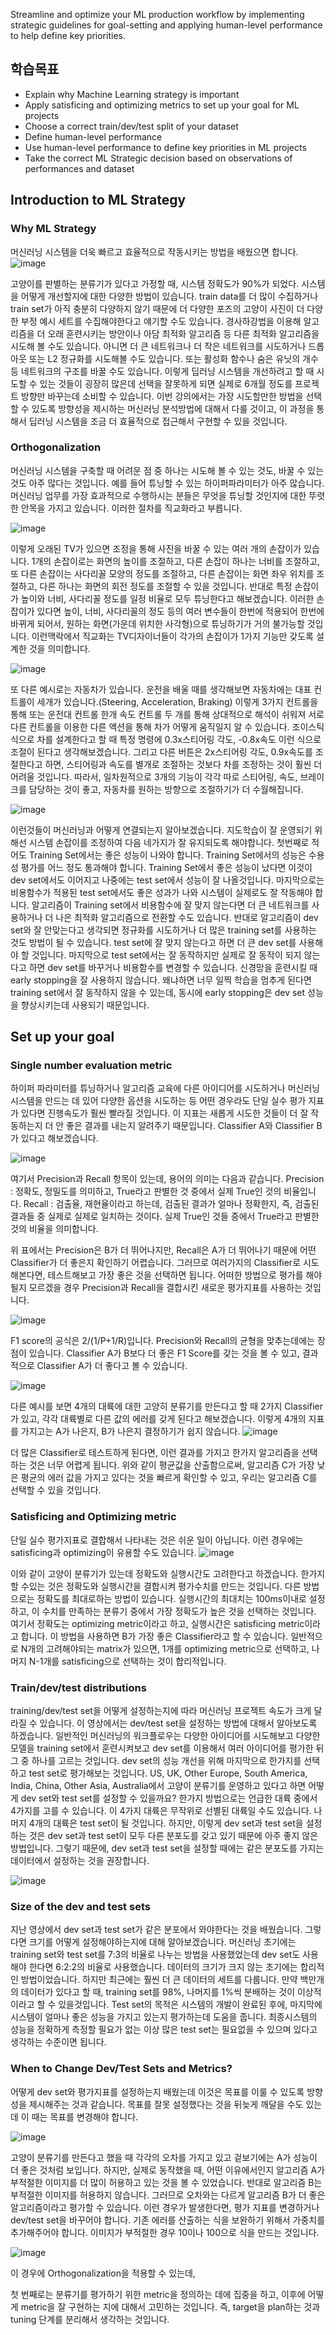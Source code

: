 Streamline and optimize your ML production workflow by implementing strategic guidelines for goal-setting and applying human-level performance to help define key priorities.

## 학습목표
- Explain why Machine Learning strategy is important
- Apply satisficing and optimizing metrics to set up your goal for ML projects
- Choose a correct train/dev/test split of your dataset
- Define human-level performance
- Use human-level performance to define key priorities in ML projects
- Take the correct ML Strategic decision based on observations of performances and dataset

## Introduction to ML Strategy
### Why ML Strategy
머신러닝 시스템을 더욱 빠르고 효율적으로 작동시키는 방법을 배웠으면 합니다.
![image](https://github.com/ellieso/coursera-deep-learning-specialization/assets/83899219/1465b6d9-ae2c-4770-922f-650cf572ce8d)

고양이를 판별하는 분류기가 있다고 가정할 때, 시스템 정확도가 90%가 되었다. 시스템을 어떻게 개선할지에 대한 다양한 방법이 있습니다.
train data를 더 많이 수집하거나 train set가 아직 충분히 다양하지 않기 때문에 더 다양한 포즈의 고양이 사진이 더 다양한 부정 예시 세트를 수집해야한다고 얘기할 수도 있습니다. 경사하강법을 이용해 알고리즘을 더 오래 훈련시키는 방안이나 아담 최적화 알고리즘 등 다른 최적화 알고리즘을 시도해 볼 수도 있습니다. 아니면 더 큰 네트워크나 더 작은 네트워크를 시도하거나 드롭아웃 또는 L2 정규화를 시도해볼 수도 있습니다. 또는 활성화 함수나 숨은 유닛의 개수 등 네트워크의 구조를 바꿀 수도 있습니다.
이렇게 딥러닝 시스템을 개선하려고 할 때 시도할 수 있는 것들이 굉장히 많은데 선택을 잘못하게 되면 실제로 6개월 정도를 프로젝트 방향만 바꾸는데 소비할 수 있습니다.
이번 강의에서는 가장 시도할만한 방법을 선택할 수 있도록 방향성을 제시하는 머신러닝 분석방법에 대해서 다룰 것이고, 이 과정을 통해서 딥러닝 시스템을 조금 더 효율적으로 접근해서 구현할 수 있을 것입니다.

### Orthogonalization
머신러닝 시스템을 구축할 때 어려운 점 중 하나는 시도해 볼 수 있는 것도, 바꿀 수 있는 것도 아주 많다는 것입니다. 예를 들어 튜닝할 수 있는 하이퍼파라미터가 아주 많습니다. 머신러닝 업무를 가장 효과적으로 수행하시는 분들은 무엇을 튜닝할 것인지에 대한 뚜렷한 안목을 가지고 있습니다. 이러한 절차를 직교화라고 부릅니다.

![image](https://github.com/ellieso/coursera-deep-learning-specialization/assets/83899219/e2ae864d-c7ce-4b42-a16f-07b49bbbcfdf)

이렇게 오래된 TV가 있으면 조정을 통해 사진을 바꿀 수 있는 여러 개의 손잡이가 있습니다. 1개의 손잡이로는 화면의 높이를 조절하고, 다른 손잡이 하나는 너비를 조절하고, 또 다른 손잡이는 사다리꼴 모양의 정도를 조절하고, 다른 손잡이는 화면 좌우 위치를 조절하고, 다른 하나는 화면의 회전 정도를 조절할 수 있을 것입니다. 반대로 특정 손잡이가 높이와 너비, 사다리꼴 정도를 일정 비율로 모두 튜닝한다고 해보겠습니다. 이러한 손잡이가 있다면 높이, 너비, 사다리꼴의 정도 등의 여러 변수들이 한번에 적용되어 한번에 바뀌게 되어서, 원하는 화면(가운데 위치한 사각형)으로 튜닝하기가 거의 불가능할 것입니다. 이런맥락에서 직교화는 TV디자이너들이 각가의 손잡이가 1가지 기능만 갖도록 설계한 것을 의미합니다.

![image](https://github.com/ellieso/coursera-deep-learning-specialization/assets/83899219/3c45e686-8ee3-464b-ae44-3123cf042e54)

또 다른 예시로는 자동차가 있습니다. 운전을 배울 때를 생각해보면 자동차에는 대표 컨트롤이 세개가 있습니다.(Steering, Acceleration, Braking) 이렇게 3가지 컨트롤을 통해 또는 운전대 컨트롤 한개 속도 컨트롤 두 개를 통해 상대적으로 해석이 쉬워져 서로 다른 컨트롤을 이용한 다른 액션을 통해 차가 어떻게 움직일지 알 수 있습니다. 조이스틱식으로 차를 설계한다고 할 때 특정 명령에 0.3x스티어링 각도, -0.8x속도 이런 식으로 조절이 된다고 생각해보겠습니다. 그리고 다른 버튼은 2x스티어링 각도, 0.9x속도를 조절한다고 하면, 스티어링과 속도를 별개로 조절하는 것보다 차를 조정하는 것이 훨씬 더 어려울 것입니다. 따라서, 일차원적으로 3개의 기능이 각각 따로 스티어링, 속도, 브레이크를 담당하는 것이 좋고, 자동차를 원하는 방향으로 조절하기가 더 수월해집니다.

![image](https://github.com/ellieso/coursera-deep-learning-specialization/assets/83899219/df1dc18d-d18a-4100-a866-55a995ea1a3f)

이런것들이 머신러닝과 어떻게 연결되는지 알아보겠습니다. 지도학습이 잘 운영되기 위해선 시스템 손잡이를 조정하여 다음 네가지가 잘 유지되도록 해야합니다. 첫번째로 적어도 Training Set에서는 좋은 성능이 나와야 합니다. Training Set에서의 성능은 수용성 평가를 어느 정도 통과해야 합니다. Training Set에서 좋은 성능이 났다면 이것이 dev set에서도 이어지고 나중에는 test set에서 성능이 잘 나올것입니다. 마지막으로는 비용함수가 적용된 test set에서도 좋은 성과가 나와 시스템이 실제로도 잘 작동해야 합니다. 알고리즘이 Training set에서 비용함수에 잘 맞지 않는다면 더 큰 네트워크를 사용하거나 더 나은 최적화 알고리즘으로 전환할 수도 있습니다. 반대로 알고리즘이 dev set와 잘 안맞는다고 생각되면 정규화를 시도하거나 더 많은 training set를 사용하는 것도 방법이 될 수 있습니다. test set에 잘 맞지 않는다고 하면 더 큰 dev set를 사용해야 할 것입니다. 마지막으로 test set에서는 잘 동작하지만 실제로 잘 동작이 되지 않는다고 하면 dev set를 바꾸거나 비용함수를 변경할 수 있습니다.
신경망을 훈련시킬 때 early stopping을 잘 사용하지 않습니다. 왜냐하면 너무 일찍 학습을 멈추게 된다면 training set에서 잘 동작하지 않을 수 있는데, 동시에 early stopping은 dev set 성능을 향상시키는데 사용되기 때문입니다.

## Set up your goal
### Single number evaluation metric
하이퍼 파라미터를 튜닝하거나 알고리즘 교육에 다른 아이디어를 시도하거나 머신러닝 시스템을 만드는 데 있어 다양한 옵션을 시도하는 등 어떤 경우라도 단일 실수 평가 지표가 있다면 진행속도가 훨씬 빨라질 것입니다. 이 지표는 새롭게 시도한 것들이 더 잘 작동하는지 더 안 좋은 결과를 내는지 알려주기 때문입니다.
Classifier A와 Classifier B가 있다고 해보겠습니다.

![image](https://github.com/ellieso/coursera-deep-learning-specialization/assets/83899219/f657bd9c-a8ff-4c98-83d1-fed6f0227830)

여기서 Precision과 Recall 항목이 있는데, 용어의 의미는 다음과 같습니다.
Precision : 정확도, 정밀도를 의미하고, True라고 판별한 것 중에서 실제 True인 것의 비율입니다.
Recall : 검출율, 재현율이라고 하는데, 검출된 결과가 얼마나 정확한지, 즉, 검출된 결과들 중 실제로 실제로 일치하는 것이다. 실제 True인 것들 중에서 True라고 판별한 것의 비율을 의미합니다.

위 표에서는 Precision은 B가 더 뛰어나지만, Recall은 A가 더 뛰어나기 때문에 어떤 Classifier가 더 좋은지 확인하기 어렵습니다. 그러므로 여러가지의 Classifier로 시도해본다면, 테스트해보고 가장 좋은 것을 선택하면 됩니다.
어떠한 방법으로 평가를 해야될지 모르겠을 경우  Precision과 Recall을 결합시킨 새로운 평가지표를 사용하는 것입니다.

![image](https://github.com/ellieso/coursera-deep-learning-specialization/assets/83899219/183903d5-8384-492c-809c-e1f0a2a80fd5)

F1 score의 공식은 2/(1/P+1/R)입니다. Precision와 Recall의 균형을 맞추는데에는 장점이 있습니다. Classifier A가 B보다 더 좋은 F1 Score를 갖는 것을 볼 수 있고, 결과적으로 Classifier A가 더 좋다고 볼 수 있습니다.

![image](https://github.com/ellieso/coursera-deep-learning-specialization/assets/83899219/21a5f90b-9477-4bc1-ac04-bab3b8542596)

다른 예시를 보면 4개의 대륙에 대한 고양히 분류기를 만든다고 할 때 2가지 Classifier가 있고, 각각 대륙별로 다른 값의 에러를 갖게 된다고 해보겠습니다. 이렇게 4개의 지표를 가지고는 A가 나은지, B가 나은지 결정하기가 쉽지 않습니다.
![image](https://github.com/ellieso/coursera-deep-learning-specialization/assets/83899219/b3c11887-b88f-448c-970d-8b2ea1d5d46f)

더 많은 Classifier로 테스트하게 된다면, 이런 결과를 가지고 한가지 알고리즘을 선택하는 것은 너무 어렵게 됩니다. 위와 같이 평균값을 산출함으로써, 알고리즘 C가 가장 낮은 평균의 에러 값을 가지고 있다는 것을 빠르게 확인할 수 있고, 우리는 알고리즘 C를 선택할 수 있을 것입니다.

### Satisficing and Optimizing metric
단일 실수 평가지표로 결합해서 나타내는 것은 쉬운 일이 아닙니다. 이런 경우에는 satisficing과 optimizing이 유용할 수도 있습니다.
![image](https://github.com/ellieso/coursera-deep-learning-specialization/assets/83899219/3b982886-f5c1-4b30-b3d5-40b2c6bf0ed8)

이와 같이 고양이 분류기가 있는데 정확도와 실행시간도 고려한다고 하겠습니다. 한가지 할 수있는 것은 정확도와 실행시간을 결합시켜 평가수치를 만드는 것입니다.
다른 방법으로는 정확도를 최대로하는 방법이 있습니다. 실행시간의 최대치는 100ms이내로 설정하고, 이 수치를 만족하는 분류기 중에서 가장 정확도가 높은 것을 선택하는 것입니다. 여기서 정확도는 optimizing metric이라고 하고, 실행시간은 satisficing metric이라고 합니다. 이 방법을 사용하면 B가 가장 좋은 Classifier라고 할 수 있습니다.
일반적으로 N개의 고려해야되는 matrix가 있으면, 1개를 optimizing metric으로 선택하고, 나머지 N-1개를 satisficing으로 선택하는 것이 합리적입니다.

### Train/dev/test distributions
training/dev/test set을 어떻게 설정하는지에 따라 머신러닝 프로젝트 속도가 크게 달라질 수 있습니다. 이 영상에서는 dev/test set을 설정하는 방법에 대해서 알아보도록 하겠습니다.
일반적인 머신러닝의 워크플로우는 다양한 아이디어를 시도해보고 다양한 모델을 training set에서 훈련시켜보고 dev set를 이용해서 여러 아이디어를 평가한 뒤 그 중 하나를 고르는 것입니다. dev set의 성능 개선을 위해 마지막으로 한가지를 선택하고 test set로 평가해보는 것입니다.
US, UK, Other Europe, South America, India, China, Other Asia, Australia에서 고양이 분류기를 운영하고 있다고 하면 어떻게 dev set와 test set를 설정할 수 있을까요? 한가지 방법으로는 언급한 대륙 중에서 4가지를 고를 수 있습니다. 이 4가지 대륙은 무작위로 선별된 대륙일 수도 있습니다. 나머지 4개의 대륙은 test set이 될 것입니다. 하지만, 이렇게 dev set과 test set을 설정하는 것은 dev set과 test set이 모두 다른 분포도를 갖고 있기 때문에 아주 좋지 않은 방법입니다. 그렇기 때문에, dev set과 test set을 설정할 때에는 같은 분포도를 가지는 데이터에서 설정하는 것을 권장합니다.

![image](https://github.com/ellieso/coursera-deep-learning-specialization/assets/83899219/2da44cb3-5985-4b11-95c5-492754c9a0ee)


### Size of the dev and test sets
지난 영상에서 dev set과 test set가 같은 분포에서 와야한다는 것을 배웠습니다. 그렇다면 크기를 어떻게 설정해야하는지에 대해 알아보겠습니다.
머신러닝 초기에는 training set와 test set를 7:3의 비율로 나누는 방법을 사용했었는데 dev set도 사용해야 한다면 6:2:2의 비율로 사용했습니다. 데이터의 크기가 크지 않는 초기에는 합리적인 방법이었습니다. 하지만 최근에는 훨씬 더 큰 데이터의 세트를 다룹니다. 만약 백만개의 데이터가 있다고 할 때, training set를 98%, 나머지를 1%씩 분배하는 것이 이상적이라고 할 수 있을것입니다. 
Test set의 목적은 시스템의 개발이 완료된 후에, 마지막에 시스템이 얼마나 좋은 성능을 가지고 있는지 평가하는데 도움을 줍니다. 최종시스템의 성능을 정확하게 측정할 필요가 없는 이상 많은 test set는 필요없을 수 있으며 있다고 생각하는 수준이면 됩니다. 

### When to Change Dev/Test Sets and Metrics?
어떻게 dev set와 평가지표를 설정하는지 배웠는데 이것은 목표를 이룰 수 있도록 방향성을 제시해주는 것과 같습니다. 목표를 잘못 설정했다는 것을 뒤늦게 깨달을 수도 있는데 이 때는 목표를 변경해야 합니다. 

![image](https://github.com/ellieso/coursera-deep-learning-specialization/assets/83899219/f71791e2-deb6-43e3-bd47-eed83bc862c7)

고양이 분류기를 만든다고 했을 때 각각의 오차를 가지고 있고 겉보기에는 A가 성능이 더 좋은 것처럼 보입니다. 하지만, 실제로 동작했을 때, 어떤 이유에서인지 알고리즘 A가 부적절한 이미지를 더 많이 허용하고 있는 것을 볼 수 있었습니다. 반대로 알고리즘 B는 부적절한 이미지를 허용하지 않습니다. 그러므로 오차와는 다르게 알고리즘 B가 더 좋은 알고리즘이라고 평가할 수 있습니다. 이런 경우가 발생한다면, 평가 지표를 변경하거나 dev/test set을 바꾸어야 합니다.
기존 에러를 산출하는 식을 보완하기 위해서 가중치를 추가해주어야 합니다. 이미지가 부적절한 경우 10이나 100으로 식을 만드는 것입니다. 

![image](https://github.com/ellieso/coursera-deep-learning-specialization/assets/83899219/c6934d24-535a-412d-aab6-1d79318512ac)

이 경우에 Orthogonalization을 적용할 수 있는데, 

첫 번째로는 분류기를 평가하기 위한 metric을 정의하는 데에 집중을 하고, 이후에 어떻게 metric을 잘 구현하는 지에 대해서 고민하는 것입니다. 즉, target을 plan하는 것과 tuning 단계를 분리해서 생각하는 것입니다.
